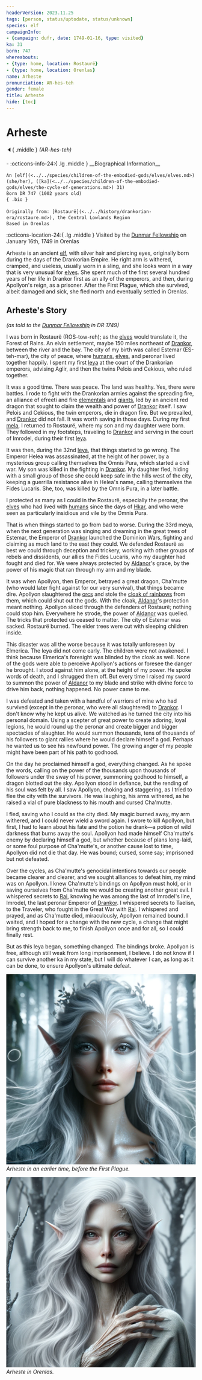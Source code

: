 ```yaml
---
headerVersion: 2023.11.25
tags: [person, status/uptodate, status/unknown]
species: elf
campaignInfo:
- {campaign: dufr, date: 1749-01-16, type: visited}
ka: 31
born: 747
whereabouts:
- {type: home, location: Rostaurë}
- {type: home, location: Orenlas}
name: Arheste
pronunciation: AR-hes-teh
gender: female
title: Arheste
hide: [toc]
---
```


# Arheste
:speaker:{ .middle } *(AR-hes-teh)*  
<div class="grid cards ext-narrow-margin ext-one-column" markdown>
- :octicons-info-24:{ .lg .middle } __Biographical Information__

    An [elf](<../../species/children-of-the-embodied-gods/elves/elves.md>) (she/her), ([ka](<../../species/children-of-the-embodied-gods/elves/the-cycle-of-generations.md>) 31)  
    Born DR 747 (1002 years old)  
    { .bio }

    Originally from: [Rostaurë](<../../history/drankorian-era/rostaure.md>), the Central Lowlands Region
    Based in Orenlas
</div>



:octicons-location-24:{ .lg .middle } Visited by the [Dunmar Fellowship](<../pcs/dunmar-fellowship/dunmar-fellowship.md>) on January 16th, 1749 in Orenlas  


Arheste is an ancient [elf](<../../species/children-of-the-embodied-gods/elves/elves.md>), with silver hair and piercing eyes, originally born during the days of the Drankorian Empire. He right arm is withered, cramped, and useless, usually worn in a sling, and she looks worn in a way that is very unusual for [elves](<../../species/children-of-the-embodied-gods/elves/elves.md>). She spent much of the first several hundred years of her life in Drankor first as an ally of the emperors, and then, during Apollyon's reign, as a prisoner. After the First Plague, which she survived, albeit damaged and sick, she fled north and eventually settled in Orenlas. 


## Arheste's Story
*(as told to the [Dunmar Fellowship](<../pcs/dunmar-fellowship/dunmar-fellowship.md>) in DR 1749)*

I was born in Rostaurë (ROS-tow-reh); as the [elves](<../../species/children-of-the-embodied-gods/elves/elves.md>) would translate it, the Forest of Rains. An elvin settlement, maybe 150 miles northeast of [Drankor](<../../history/drankorian-era/drankor.md>), between the river and the bay. The city of my birth was called Estemar (ES-teh-mar), the city of peace, where [humans](<../../species/humans/humans.md>), [elves](<../../species/children-of-the-embodied-gods/elves/elves.md>), and peronar lived together happily. I spent my first [leya](<../../species/children-of-the-embodied-gods/elves/the-cycle-of-generations.md>) at the court of the Drankorian emperors, advising Aglir, and then the twins Pelois and Cekious, who ruled together.
  
It was a good time. There was peace. The land was healthy. Yes, there were battles. I rode to fight with the Drankorian armies against the spreading fire, an alliance of efreeti and fire [elementals](<../../species/children-of-the-divine/elementals.md>) and [giants](<../../species/children-of-the-divine/giants.md>), led by an ancient red dragon that sought to claim the wealth and power of [Drankor](<../../history/drankorian-era/drankor.md>) itself. I saw Pelois and Cekious, the twin emperors, die in dragon fire. But we prevailed, and [Drankor](<../../history/drankorian-era/drankor.md>) did not fall. It was worth saving in those days. During my first [mela](<../../species/children-of-the-embodied-gods/elves/the-cycle-of-generations.md>), I returned to Rostaurë, where my son and my daughter were born. They followed in my footsteps, traveling to [Drankor](<../../history/drankorian-era/drankor.md>) and serving in the court of Imrodel, during their first [leya](<../../species/children-of-the-embodied-gods/elves/the-cycle-of-generations.md>). 

It was then, during the 32nd [leya](<../../species/children-of-the-embodied-gods/elves/the-cycle-of-generations.md>), that things started to go wrong. The Emperor Helea was assassinated, at the height of her power, by a mysterious group calling themselves the Omnis Pura, which started a civil war. My son was killed in the fighting in [Drankor](<../../history/drankorian-era/drankor.md>). My daughter fled, hiding with a small group of those she could keep safe in the hills west of the city, keeping a guerrilla resistance alive in Helea's name, calling themselves the Fides Lucaris. She, too, was killed by the Omnis Pura, in a later battle. 

I protected as many as I could in the Rostaurë, especially the peronar, the [elves](<../../species/children-of-the-embodied-gods/elves/elves.md>) who had lived with [humans](<../../species/humans/humans.md>) since the days of [Hkar](<../../history/pre-downfall/hkar.md>), and who were seen as particularly insidious and vile by the Omnis Pura. 

That is when things started to go from bad to worse. During the 33rd meya, when the next generation was singing and dreaming in the great trees of Estemar, the Emperor of [Drankor](<../../history/drankorian-era/drankorian-empire.md>) launched the Dominion Wars, fighting and claiming as much land to the east they could. We defended Rostaurë as best we could through deception and trickery, working with other groups of rebels and dissidents, our allies the Fides Lucaris, who my daughter had fought and died for. We were always protected by [Aldanor](<../../cosmology/gods/embodied-gods/aldanor.md>)'s grace, by the power of his magic that ran through my arm and my blade. 

It was when Apollyon, then Emperor, betrayed a great dragon, Cha'mutte (who would later fight against for our very survival), that things became dire. Apollyon slaughtered the [orcs](<../../species/children-of-the-embodied-gods/orcs/orcs.md>) and stole the [cloak of rainbows](<../../things/artifacts-of-power/cloak-of-rainbows.md>) from them, which could shut out the gods. With the cloak, [Aldanor](<../../cosmology/gods/embodied-gods/aldanor.md>)'s protection meant nothing. Apollyon sliced through the defenders of Rostaurë; nothing could stop him. Everywhere he strode, the power of [Aldanor](<../../cosmology/gods/embodied-gods/aldanor.md>) was quelled. The tricks that protected us ceased to matter. The city of Estemar was sacked. Rostaurë burned. The elder trees were cut with sleeping children inside.

This disaster was all the worse because it was totally unforeseen by Elmerica. The leya did not come early. The children were not awakened. I think because Elmerica's foresight was blinded by the cloak as well. None of the gods were able to perceive Apollyon's actions or foresee the danger he brought. I stood against him alone, at the height of my power. He spoke words of death, and I shrugged them off. But every time I raised my sword to summon the power of [Aldanor](<../../cosmology/gods/embodied-gods/aldanor.md>) to my blade and strike with divine force to drive him back, nothing happened. No power came to me. 

I was defeated and taken with a handful of warriors of mine who had survived (except in the peronar, who were all slaughtered) to [Drankor](<../../history/drankorian-era/drankor.md>). I don't know why he kept us alive. We watched as he turned the city into his personal domain. Using a scepter of great power to create adoring, loyal legions, he would round up the peronar and create bigger and bigger spectacles of slaughter. He would summon thousands, tens of thousands of his followers to giant rallies where he would declare himself a god. Perhaps he wanted us to see his newfound power. The growing anger of my people might have been part of his path to godhood. 

On the day he proclaimed himself a god, everything changed. As he spoke the words, calling on the power of the thousands upon thousands of followers under the sway of his power, summoning godhood to himself, a dragon blotted out the sky. Apollyon stood in defiance, but the rending of his soul was felt by all. I saw Apollyon, choking and staggering, as I tried to flee the city with the survivors. He was laughing, his arms withered, as he raised a vial of pure blackness to his mouth and cursed Cha'mutte.

I fled, saving who I could as the city died. My magic burned away, my arm withered, and I could never wield a sword again. I swore to kill Apollyon, but first, I had to learn about his fate and the potion he drank—a potion of wild darkness that burns away the soul. Apollyon had made himself Cha'mutte's enemy by declaring himself a god, but whether because of plans long-laid, or some foul purpose of Cha'mutte's, or another cause lost to time, Apollyon did not die that day. He was bound; cursed, some say; imprisoned but not defeated. 

Over the cycles, as Cha'mutte's genocidal intentions towards our people became clearer and clearer, and we sought alliances to defeat him, my mind was on Apollyon. I knew Cha'mutte's bindings on Apollyon must hold, or in saving ourselves from Cha'mutte we would be creating another great evil. I whispered secrets to [Rai](<../pcs/great-war/rai.md>), knowing he was among the last of Imrodel's line, Imrodel, the last peronar Emperor of [Drankor](<../../history/drankorian-era/drankorian-empire.md>). I whispered secrets to Taelisn, to the Traveler, who fought in the Great War with [Rai](<../pcs/great-war/rai.md>). I whispered and prayed, and as Cha'mutte died, miraculously, Apollyon remained bound. I waited, and I hoped for a change with the new cycle, a change that might bring strength back to me, to finish Apollyon once and for all, so I could finally rest.

But as this leya began, something changed. The bindings broke. Apollyon is free, although still weak from long imprisonment, I believe. I do not know if I can survive another ka in my state, but I will do whatever I can, as long as it can be done, to ensure Apollyon's ultimate defeat. 


![Arheste Portrait Healthy](../../assets/arheste-portrait-healthy.png)
*Arheste in an earlier time, before the First Plague.*

![Arheste Portrait Sick](../../assets/arheste-portrait-sick.png)
*Arheste in Orenlas.*



